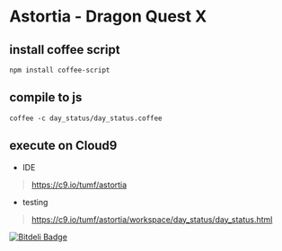 Astortia - Dragon Quest X
==========================

install coffee script
---------------------

    npm install coffee-script

compile to js
-------------

    coffee -c day_status/day_status.coffee
    
execute on Cloud9
------------------

* IDE

> https://c9.io/tumf/astortia

* testing

> https://c9.io/tumf/astortia/workspace/day_status/day_status.html




[![Bitdeli Badge](https://d2weczhvl823v0.cloudfront.net/tumf/astortia/trend.png)](https://bitdeli.com/free "Bitdeli Badge")

